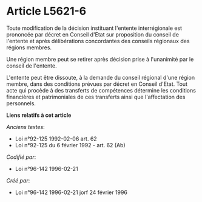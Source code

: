 # Article L5621-6

Toute modification de la décision instituant l'entente interrégionale est prononcée par décret en Conseil d'Etat sur
proposition du conseil de l'entente et après délibérations concordantes des conseils régionaux des régions membres.

Une région membre peut se retirer après décision prise à l'unanimité par le conseil de l'entente.

L'entente peut être dissoute, à la demande du conseil régional d'une région membre, dans des conditions prévues par décret en
Conseil d'Etat. Tout acte qui procède à des transferts de compétences détermine les conditions financières et patrimoniales
de ces transferts ainsi que l'affectation des personnels.

**Liens relatifs à cet article**

_Anciens textes_:

  - Loi n°92-125 1992-02-06 art. 62
  - Loi n°92-125 du 6 février 1992 - art. 62 (Ab)

_Codifié par_:

  - Loi n°96-142 1996-02-21

_Créé par_:

  - Loi n°96-142 1996-02-21 jorf 24 février 1996
